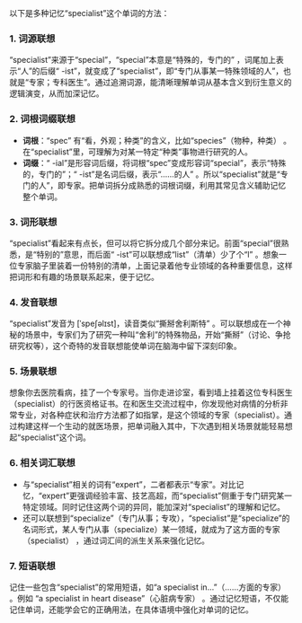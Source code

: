 以下是多种记忆“specialist”这个单词的方法：

### 1. 词源联想
“specialist”来源于“special”，“special”本意是“特殊的，专门的” ，词尾加上表示“人”的后缀“ -ist”，就变成了“specialist”，即“专门从事某一特殊领域的人”，也就是“专家；专科医生”。通过追溯词源，能清晰理解单词从基本含义到衍生意义的逻辑演变，从而加深记忆。

### 2. 词根词缀联想
 - **词根**：“spec” 有“看，外观；种类”的含义，比如“species”（物种，种类） 。在“specialist”里，可理解为对某一特定“种类”事物进行研究的人。
 - **词缀**：“ -ial”是形容词后缀，将词根“spec”变成形容词“special”，表示“特殊的，专门的”；“ -ist”是名词后缀，表示“……的人” 。所以“specialist”就是“专门的人”，即专家。把单词拆分成熟悉的词根词缀，利用其常见含义辅助记忆整个单词。

### 3. 词形联想
“specialist”看起来有点长，但可以将它拆分成几个部分来记。前面“special”很熟悉，是“特别的”意思，而后面“ -ist”可以联想成“list”（清单）少了个“l” 。想象一位专家脑子里装着一份特别的清单，上面记录着他专业领域的各种重要信息，这样把词形和有趣的场景联系起来，便于记忆。

### 4. 发音联想
“specialist”发音为 [ˈspeʃəlɪst]，读音类似“撕掰舍利斯特” 。可以联想成在一个神秘的场景中，专家们为了研究一种叫“舍利”的特殊物品，开始“撕掰”（讨论、争抢研究权等），这个奇特的发音联想能使单词在脑海中留下深刻印象。

### 5. 场景联想
想象你去医院看病，挂了一个专家号。当你走进诊室，看到墙上挂着这位专科医生（specialist）的行医资格证书。在和医生交流过程中，你发现他对病情的分析非常专业，对各种症状和治疗方法都了如指掌，是这个领域的专家（specialist）。通过构建这样一个生动的就医场景，把单词融入其中，下次遇到相关场景就能轻易想起“specialist”这个词。

### 6. 相关词汇联想
 - 与“specialist”相关的词有“expert”，二者都表示“专家”。对比记忆，“expert”更强调经验丰富、技艺高超，而“specialist”侧重于专门研究某一特定领域。同时记住这两个词的异同，能加深对“specialist”的理解和记忆。
 - 还可以联想到“specialize”（专门从事；专攻），“specialist”是“specialize”的名词形式，某人专门从事（specialize）某一领域，就成为了这方面的专家（specialist） ，通过词汇间的派生关系来强化记忆。

### 7. 短语联想
记住一些包含“specialist”的常用短语，如“a specialist in...”（……方面的专家） 。例如 “a specialist in heart disease”（心脏病专家） 。通过记忆短语，不仅能记住单词，还能学会它的正确用法，在具体语境中强化对单词的记忆。 